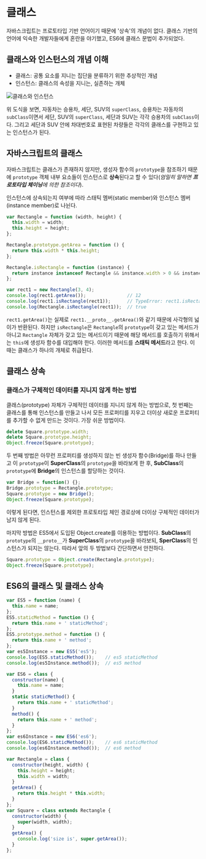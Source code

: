 # 클래스

자바스크립트는 프로토타입 기반 언어이기 때문에 '상속'의 개념이 없다. 클래스 기반의 언어에 익숙한 개발자들에게 혼란을 야기했고, ES6에 클래스 문법이 추가되었다.

## 클래스와 인스턴스의 개념 이해
- 클래스: 공통 요소를 지니는 집단을 분류하기 위한 추상적인 개념
- 인스턴스: 클래스의 속성을 지니는, 실존하는 개체

 ![클래스와 인스턴스](https://velog.velcdn.com/images/junhakjh/post/96595a1b-e6ab-4a4b-89a2-71463150abf6/image.png)

위 도식을 보면, 자동차는 승용차, 세단, SUV의 `superClass`, 승용차는 자동차의 `subClass`이면서 세단, SUV의 `superClass`, 세단과 SUV는 각각 승용차의 `subClass`이다. 그리고 세단과 SUV 안에 차대번호로 표현된 차량들은 각각의 클래스를 구현하고 있는 인스턴스가 된다.

## 자바스크립트의 클래스
자바스크립트는 클래스가 존재하지 않지만, 생성자 함수의 `prototype`을 참조하기 때문에 `prototype` 객체 내부 요소들이 인스턴스로 **상속**된다고 할 수 있다(*엄밀히 말하면 **프로토타입 체이닝**에 의한 참조이다*).

인스턴스에 상속되는지 여부에 따라 스태틱 멤버(static member)와 인스턴스 멤버(instance member)로 나뉜다.

```javascript
var Rectangle = function (width, height) {
  this.width = width;
  this.height = height;
};

Rectangle.prototype.getArea = function () {
  return this.width * this.height;
};

Rectangle.isRectangle = function (instance) {
  return instance instanceof Rectangle && instance.width > 0 && instance.height > 0;
};

var rect1 = new Rectangle(3, 4);
console.log(rect1.getArea());               // 12
console.log(rect1.isRectangle(rect1));      // TypeError: rect1.isRectangle is not a function
console.log(Rectangle.isRectangle(rect1));  // true
```

`rect1.getArea()`는 실제로 `rect1.__proto__.getArea()`와 같기 때문에 사각형의 넓이가 반환된다. 하지만 `isRectangle`은 `Rectangle`의 `prototype`이 갖고 있는 메서드가 아니고 `Rectangle` 자체가 갖고 있는 메서드이기 때문에 해당 메서드를 호출하기 위해서는 `this`에 생성자 함수를 대입해야 한다.
이러한 메서드를 **스태틱 메서드**라고 한다. 이 때는 클래스가 하나의 개체로 취급된다.

## 클래스 상속
### 클래스가 구체적인 데이터를 지니지 않게 하는 방법
클래스(prototype) 자체가 구체적인 데이터를 지니지 않게 하는 방법으로, 첫 번째는 클래스를 통해 인스턴스를 만들고 나서 모든 프로퍼티를 지우고 더이상 새로운 프로퍼티를 추가할 수 없게 만드는 것이다. 가장 쉬운 방법이다.
```javascript
delete Square.prototype.width;
delete Square.prototype.height;
Object.freeze(Square.prototype);
```

두 번째 방법은 아무런 프로퍼티를 생성하지 않는 빈 생성자 함수(Bridge)를 하나 만들고 이 `prototype`이 **SuperClass**의 `prototype`을 바라보게 한 후, **SubClass**의 `prototype`에 **Bridge**의 인스턴스를 할당하는 것이다.

```javascript
var Bridge = function() {};
Bridge.prototype = Rectangle.prototype;
Square.prototype = new Bridge();
Object.freeze(Square.prototype);
```

이렇게 된다면, 인스턴스를 제외한 프로토타입 체인 경로상에 더이상 구체적인 데이터가 남지 않게 된다.

마지막 방법은 ES5에서 도입된 Object.create를 이용하는 방법이다. **SubClass**의 `prototype`의 `__proto__`가 **SuperClass**의 `prototype`을 바라보되, **SperClass**의 인스턴스가 되지는 않는다. 따라서 앞의 두 방법보다 간단하면서 안전하다.

```javascript
Square.prototype = Object.create(Rectangle.prototype);
Object.freeze(Square.prototype);
```

## ES6의 클래스 및 클래스 상속
```javascript
var ES5 = function (name) {
  this.name = name;
};
ES5.staticMethod = function () {
  return this.name + ' staticMethod';
};
ES5.prototype.method = function () {
  return this.name + ' method';
};
var es5Instance = new ES5('es5');
console.log(ES5.staticMethod());    // es5 staticMethod
console.log(es5Instance.method());  // es5 method

var ES6 = class {
  constructor(name) {
    this.name = name;
  }
  static staticMethod() {
    return this.name + ' staticMethod';
  }
  method() {
    return this.name + ' method';
  }
};
var es6Instance = new ES6('es6');
console.log(ES6.staticMethod());    // es6 staticMethod
console.log(es6Instance.method());  // es6 method
```

```javascript
var Rectangle = class {
  constructor(height, width) {
    this.height = height;
    this.width = width;
  }
  getArea() {
    return this.height * this.width;
  }
};
var Square = class extends Rectangle {
  constructor(width) {
    super(width, width);
  }
  getArea() {
    console.log('size is', super.getArea());
  }
};
```
